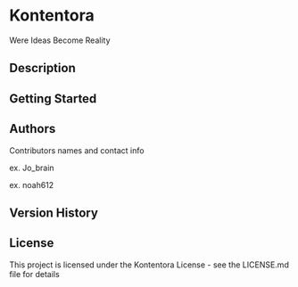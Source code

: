# Kontentora

Were Ideas Become Reality

## Description


## Getting Started

## Authors

Contributors names and contact info

ex. Jo_brain

ex. noah612

## Version History


## License

This project is licensed under the Kontentora License - see the LICENSE.md file for details
